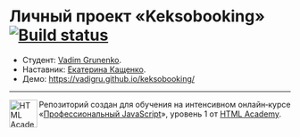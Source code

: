 # Личный проект «Keksobooking» [![Build status][travis-image]][travis-url]

* Студент: [Vadim Grunenko](https://up.htmlacademy.ru/javascript/13/user/507341).
* Наставник: [Екатерина Кащенко](https://htmlacademy.ru/profile/id109008).
* Демо: https://vadigru.github.io/keksobooking/

---

<a href="https://htmlacademy.ru/intensive/javascript"><img align="left" width="50" height="50" alt="HTML Academy" src="https://up.htmlacademy.ru/static/img/intensive/javascript/logo-for-github-2.png"></a>

Репозиторий создан для обучения на интенсивном онлайн‑курсе «[Профессиональный JavaScript](https://htmlacademy.ru/intensive/javascript)», уровень 1 от [HTML Academy](https://htmlacademy.ru).

[travis-image]: https://travis-ci.org/htmlacademy-javascript/507341-keksobooking.svg?branch=master
[travis-url]: https://travis-ci.org/htmlacademy-javascript/507341-keksobooking
